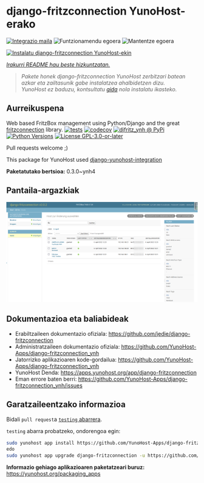 <!--
Ohart ongi: README hau automatikoki sortu da <https://github.com/YunoHost/apps/tree/master/tools/readme_generator>ri esker
EZ editatu eskuz.
-->

# django-fritzconnection YunoHost-erako

[![Integrazio maila](https://dash.yunohost.org/integration/django-fritzconnection.svg)](https://ci-apps.yunohost.org/ci/apps/django-fritzconnection/) ![Funtzionamendu egoera](https://ci-apps.yunohost.org/ci/badges/django-fritzconnection.status.svg) ![Mantentze egoera](https://ci-apps.yunohost.org/ci/badges/django-fritzconnection.maintain.svg)

[![Instalatu django-fritzconnection YunoHost-ekin](https://install-app.yunohost.org/install-with-yunohost.svg)](https://install-app.yunohost.org/?app=django-fritzconnection)

*[Irakurri README hau beste hizkuntzatan.](./ALL_README.md)*

> *Pakete honek django-fritzconnection YunoHost zerbitzari batean azkar eta zailtasunik gabe instalatzea ahalbidetzen dizu.*  
> *YunoHost ez baduzu, kontsultatu [gida](https://yunohost.org/install) nola instalatu ikasteko.*

## Aurreikuspena

Web based FritzBox management using Python/Django and the great [fritzconnection](https://github.com/kbr/fritzconnection) library.
[![tests](https://github.com/YunoHost-Apps/django-fritzconnection_ynh/actions/workflows/tests.yml/badge.svg?branch=main)](https://github.com/YunoHost-Apps/django-fritzconnection_ynh/actions/workflows/tests.yml)
[![codecov](https://codecov.io/github/jedie/djfritz_ynh/branch/main/graph/badge.svg)](https://app.codecov.io/github/jedie/djfritz_ynh)
[![djfritz_ynh @ PyPi](https://img.shields.io/pypi/v/djfritz_ynh?label=djfritz_ynh%20%40%20PyPi)](https://pypi.org/project/djfritz_ynh/)
[![Python Versions](https://img.shields.io/pypi/pyversions/djfritz_ynh)](https://github.com/YunoHost-Apps/django-fritzconnection_ynh/blob/main/pyproject.toml)
[![License GPL-3.0-or-later](https://img.shields.io/pypi/l/djfritz_ynh)](https://github.com/YunoHost-Apps/django-fritzconnection_ynh/blob/main/LICENSE)


Pull requests welcome ;)

This package for YunoHost used [django-yunohost-integration](https://github.com/YunoHost-Apps/django_yunohost_integration)


**Paketatutako bertsioa:** 0.3.0~ynh4

## Pantaila-argazkiak

![django-fritzconnection(r)en pantaila-argazkia](./doc/screenshots/screenshot.png)

## Dokumentazioa eta baliabideak

- Erabiltzaileen dokumentazio ofiziala: <https://github.com/jedie/django-fritzconnection>
- Administratzaileen dokumentazio ofiziala: <https://github.com/YunoHost-Apps/django-fritzconnection_ynh>
- Jatorrizko aplikazioaren kode-gordailua: <https://github.com/YunoHost-Apps/django-fritzconnection_ynh>
- YunoHost Denda: <https://apps.yunohost.org/app/django-fritzconnection>
- Eman errore baten berri: <https://github.com/YunoHost-Apps/django-fritzconnection_ynh/issues>

## Garatzaileentzako informazioa

Bidali `pull request`a [`testing` abarrera](https://github.com/YunoHost-Apps/django-fritzconnection_ynh/tree/testing).

`testing` abarra probatzeko, ondorengoa egin:

```bash
sudo yunohost app install https://github.com/YunoHost-Apps/django-fritzconnection_ynh/tree/testing --debug
edo
sudo yunohost app upgrade django-fritzconnection -u https://github.com/YunoHost-Apps/django-fritzconnection_ynh/tree/testing --debug
```

**Informazio gehiago aplikazioaren paketatzeari buruz:** <https://yunohost.org/packaging_apps>
